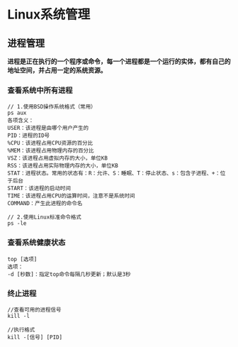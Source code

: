 # Linux系统管理
## 进程管理
**进程是正在执行的一个程序或命令，每一个进程都是一个运行的实体，都有自己的地址空间，并占用一定的系统资源。**

### 查看系统中所有进程
```
// 1.使用BSD操作系统格式（常用）
ps aux
各项含义：
USER：该进程是由哪个用户产生的
PID：进程的ID号
%CPU：该进程占用CPU资源的百分比
%MEM：该进程占用物理内存的百分比
VSZ：该进程占用虚拟内存的大小，单位KB
RSS：该进程占用实际物理内存的大小，单位KB
STAT：进程状态。常用的状态有：R：允许、S：睡眠、T：停止状态、s：包含子进程、+：位于后台
START：该进程的启动时间
TIME：该进程占用CPU的运算时间，注意不是系统时间
COMMAND：产生此进程的命令名

// 2.使用Linux标准命令格式
ps -le
```

### 查看系统健康状态
```
top [选项]
选项：
-d [秒数]：指定top命令每隔几秒更新；默认是3秒
```

### 终止进程
```
//查看可用的进程信号
kill -l

//执行格式
kill -[信号] [PID]
```